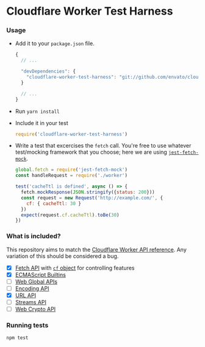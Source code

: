 # Cloudflare Worker Test Harness

### Usage

- Add it to your `package.json` file.

  ```js
  {
    // ...

    "devDependencies": {
      "cloudflare-worker-test-harness": "git://github.com/envato/cloudflare-worker-test-harness.git#master"
    }

    // ...
  }
  ```

- Run `yarn install`
- Include it in your test

  ```js
  require('cloudflare-worker-test-harness')
  ```

- Write a test that excercises the `fetch` call. You're free to use
  whatever test/mocking framework that you choose; here we are using
  [`jest-fetch-mock`][jest_mock_url].

  ```js
  global.fetch = require('jest-fetch-mock')
  const handleRequest = require('./worker')

  test('cacheTtl is defined', async () => {
    fetch.mockResponse(JSON.stringify({status: 200}))
    const request = new Request('http://example.com/', {
      cf: { cacheTtl: 30 }
    })
    expect(request.cf.cacheTtl).toBe(30)
  })
  ```

### What is included?

This repository aims to match the [Cloudflare Worker API
reference][worker_api_reference]. Any variation of this should be
considered a bug.

- [x] [Fetch API][fetch_api_docs] with [`cf` object][cf_feature_docs] for controlling features
- [x] [ECMAScript Builtins][emcascript_api_docs]
- [ ] [Web Global APIs][web_global_api_docs]
- [ ] [Encoding API][encoding_api_docs]
- [x] [URL API][url_api_docs]
- [ ] [Streams API][streams_api_docs]
- [ ] [Web Crypto API][web_crypto_api_docs]

### Running tests

```
npm test
```

[jest_mock_url]: https://www.npmjs.com/package/jest-fetch-mock
[worker_api_reference]: https://developers.cloudflare.com/workers/reference/
[fetch_api_docs]: https://developer.mozilla.org/docs/Web/API/Fetch_API
[cf_feature_docs]: https://developers.cloudflare.com/workers/reference/cloudflare-features/
[emcascript_api_docs]: https://developer.mozilla.org/en-US/docs/Web/JavaScript/Reference
[web_global_api_docs]: https://developer.mozilla.org/docs/Web/API/WindowOrWorkerGlobalScope
[encoding_api_docs]: https://developer.mozilla.org/docs/Web/API/Encoding_API
[url_api_docs]: https://developer.mozilla.org/docs/Web/API/URL
[streams_api_docs]: https://developer.mozilla.org/docs/Web/API/Streams_API
[web_crypto_api_docs]: https://developer.mozilla.org/docs/Web/API/Web_Crypto_API
